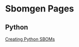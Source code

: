 # Sbomgen Pages


## Python

[Creating Python SBOMs](tutorials/creating-python-sbom/creating-python-sbom.md)

